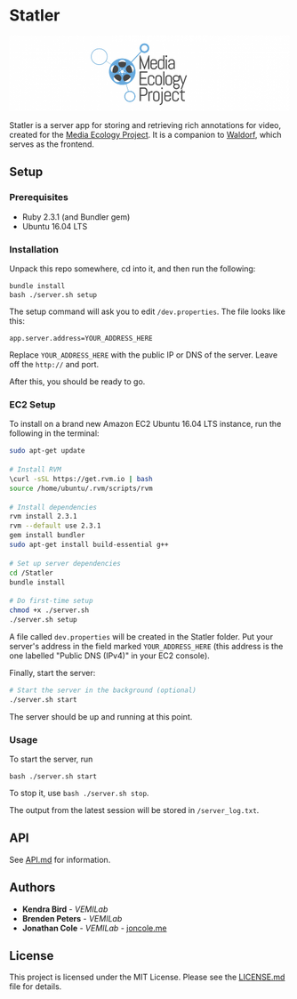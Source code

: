 # Statler

![Media Ecology Project Image](/media/mep-banner.png)

Statler is a server app for storing and retrieving rich annotations for video, created for the [Media Ecology Project](https://sites.dartmouth.edu/mediaecology/). It is a companion to [Waldorf](https://github.com/seieibob/Waldorf), which serves as the frontend.

## Setup

### Prerequisites

* Ruby 2.3.1 (and Bundler gem)
* Ubuntu 16.04 LTS

### Installation

Unpack this repo somewhere, cd into it, and then run the following:

```
bundle install
bash ./server.sh setup
```

The setup command will ask you to edit `/dev.properties`. The file looks like this:

```
app.server.address=YOUR_ADDRESS_HERE
```

Replace `YOUR_ADDRESS_HERE` with the public IP or DNS of the server. Leave off the `http://` and port.

After this, you should be ready to go.

### EC2 Setup
To install on a brand new Amazon EC2 Ubuntu 16.04 LTS instance, run the following in the terminal:

```sh
sudo apt-get update

# Install RVM
\curl -sSL https://get.rvm.io | bash
source /home/ubuntu/.rvm/scripts/rvm

# Install dependencies
rvm install 2.3.1
rvm --default use 2.3.1
gem install bundler
sudo apt-get install build-essential g++

# Set up server dependencies
cd /Statler
bundle install

# Do first-time setup
chmod +x ./server.sh
./server.sh setup
```

A file called `dev.properties` will be created in the Statler folder. Put your server's address in the field marked `YOUR_ADDRESS_HERE` (this address is the one labelled "Public DNS (IPv4)" in your EC2 console).

Finally, start the server:
```sh
# Start the server in the background (optional)
./server.sh start
```

The server should be up and running at this point.

### Usage

To start the server, run
```
bash ./server.sh start
```

To stop it, use `bash ./server.sh stop`.

The output from the latest session will be stored in `/server_log.txt`.

## API

See [API.md](/api.md) for information.

## Authors

* **Kendra Bird** - *VEMILab*
* **Brenden Peters** - *VEMILab*
* **Jonathan Cole** - *VEMILab* - [joncole.me](http://www.joncole.me)

## License

This project is licensed under the MIT License. Please see the [LICENSE.md](/LICENSE.md) file for details.